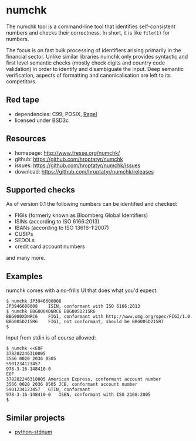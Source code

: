 numchk
======

The numchk tool is a command-line tool that identifies self-consistent
numbers and checks their correctness.  In short, it is like `file(1)`
for numbers.

The focus is on fast bulk processing of identifiers arising primarily in
the financial sector.  Unlike similar libraries numchk only provides
syntactic and first level semantic checks (mostly check digits and
country code validation) in order to identify and disambiguate the
input.  Deep semantic verification, aspects of formatting and
canonicalisation are left to its competitors.


Red tape
--------
+ dependencies: C99, POSIX, [Ragel][1]
+ licensed under BSD3c


Resources
---------
+ homepage: <http://www.fresse.org/numchk/>
+ github:   <https://github.com/hroptatyr/numchk>
+ issues:   <https://github.com/hroptatyr/numchk/issues>
+ download: <https://github.com/hroptatyr/numchk/releases>


Supported checks
----------------

As of version 0.1 the following numbers can be identified and checked:

+ FIGIs (formerly known as Bloomberg Global Identifiers)
+ ISINs (according to ISO 6166:2013)
+ IBANs (according to ISO 13616-1:2007)
+ CUSIPs
+ SEDOLs
+ credit card account numbers

and many more.


Examples
--------

numchk comes with a no-frills UI that does what you'd expect:

    $ numchk JP3946600008
    JP3946600008	ISIN, conformant with ISO 6166:2013
    $ numchk BBG000XDNRC6 BBG005D215R6
    BBG000XDNRC6	FIGI, conformant with http://www.omg.org/spec/FIGI/1.0
    BBG005D215R6	FIGI, not conformant, should be BBG005D215R7
    $

Input from stdin is of course allowed:

    $ numchk <<EOF
    378282246310005
    3566 0020 2036 0505
    5901234123457
    978-3-16-148410-0
    EOF
    378282246310005	American Express, conformant account number
    3566 0020 2036 0505	JCB, conformant account number
    5901234123457	GTIN, conformant
    978-3-16-148410-0	ISBN, conformant with ISO 2108:2005
    $


Similar projects
----------------

+ [python-stdnum][2]


  [1]: http://www.colm.net/open-source/ragel/
  [2]: https://arthurdejong.org/python-stdnum/

<!--
  Local variables:
  mode: auto-fill
  fill-column: 72
  filladapt-mode: t
  End:
-->
